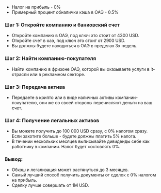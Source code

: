 * Налог на прибыль - 0%
* Примерный процент обналички кэша в ОАЭ - 0.5%

### Шаг 1: Откройте компанию и банковский счет
* Откройте компанию в ОАЭ, под ключ это стоит от 4300 USD.
* Откройте счет в оаэ, под ключ это стоит от 2900 USD.
* Вы должны будете находиться в ОАЭ в пределах 3х недель.

### Шаг 2: Найти компанию-покупателя
* Найти компанию в фризоне ОАЭ, которой вы оказываете услуги в it-отрасли или в рекламном секторе.

### Шаг 3: Передача актива
* Передаете в крипто или в виде наличных активы компании-покупателю, они же со своей стороны перечисляют деньги на ваш счет.

### Шаг 4: Получение легальных активов
* Вы можете получить до 100 000 USD сразу, с 0% налогом сразу. Если захотите больше - будете должны платить 5% налога.
* В течении нескольких месяцев выписывайте дивиденды себе как работнику в компании. Налог будет состовлять 0%.

### Вывод:
* Обкэш и легализация может растянуться до 3 месяцев.
* Самый лучший способ получить документы от сделок с 0% налогом на прибыль.
* Сделку лучше совершать от 1M USD.

